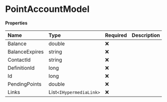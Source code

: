 # PointAccountModel

**Properties**

| Name           | Type                    | Required | Description |
| :------------- | :---------------------- | :------- | :---------- |
| Balance        | double                  | ❌       |             |
| BalanceExpires | string                  | ❌       |             |
| ContactId      | string                  | ❌       |             |
| DefinitionId   | long                    | ❌       |             |
| Id             | long                    | ❌       |             |
| PendingPoints  | double                  | ❌       |             |
| Links          | List`<IHypermediaLink>` | ❌       |             |

<!-- This file was generated by liblab | https://liblab.com/ -->
